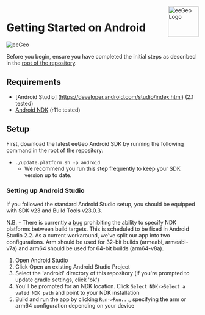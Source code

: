 <a href="http://www.eegeo.com/">
    <img src="http://cdn2.eegeo.com/wp-content/uploads/2016/03/eegeo_logo_quite_big.png" alt="eeGeo Logo" title="eegeo" align="right" height="80px" />
</a>

# Getting Started on Android

![eeGeo](http://cdn2.eegeo.com/wp-content/uploads/2016/03/readme-banner.jpg)

Before you begin, ensure you have completed the initial steps as described in the [root of the repository](https://github.com/eegeo/eegeo-example-app).

## Requirements

- [Android Studio] (https://developer.android.com/studio/index.html) (2.1 tested) 
- [Android NDK](http://developer.android.com/tools/sdk/ndk/index.html) (r11c tested)

## Setup

First, download the latest eeGeo Android SDK by running the following command in the root of the repository:

*   `./update.platform.sh -p android`
    *   We recommend you run this step frequently to keep your SDK version up to date.

### Setting up Android Studio
If you followed the standard Android Studio setup, you should be equipped with SDK v23 and Build Tools v23.0.3.

N.B. - There is currently a [bug](https://code.google.com/p/android/issues/detail?id=195135) prohibiting the ability to specify NDK platforms between build targets. This is scheduled to be fixed in Android Studio 2.2. As a current workaround, we've split our app into two configurations. Arm should be used for 32-bit builds (armeabi, armeabi-v7a) and arm64 should be used for 64-bit builds (arm64-v8a).

1.  Open Android Studio  
2.  Click Open an existing Android Studio Project  
3.  Select the 'android' directory of this repository (if you're prompted to update gradle settings, click 'ok')  
4.  You'll be prompted for an NDK location. Click `Select NDK->Select a valid NDK path` and point to your NDK installation
5.  Build and run the app by clicking `Run->Run...`, specifying the arm or arm64 configuration depending on your device
